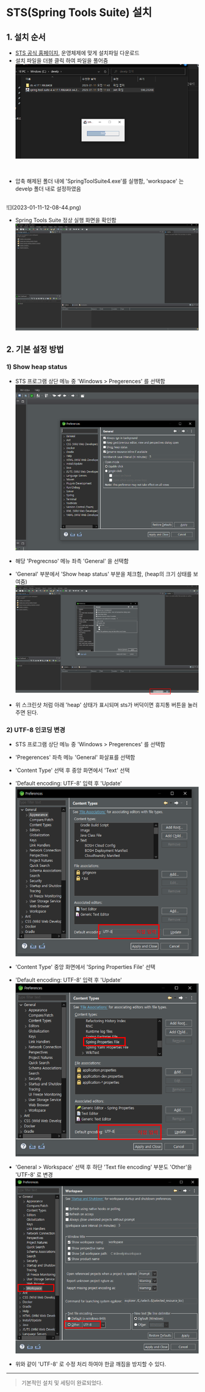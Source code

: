 # STS(Spring Tools Suite) 설치
## 1. 설치 순서 
- [STS 공식 홈페이지](https://spring.io/tools), 운영체제에 맞게 설치파일 다운로드
- 설치 파일을 더블 클릭 하여 파일을 풀어줌<br> 
![](2023-01-11-11-43-43.png)

<br>

- 압축 해제된 폴더 내에 'SpringToolSuite4.exe'를 실행함, 'workspace' 는 develp 폴더 내로 설정하였음 <br>
<br>
![](2023-01-11-12-08-44.png)

- Spring Tools Suite 정상 실행 화면을 확인함 
![](2023-01-11-12-11-03.png)


## 2. 기본 설정 방법
### 1) Show heap status
- STS 프로그램 상단 메뉴 중 'Windows > Pregerences' 를 선택함
![](2023-01-11-12-52-59.png)

- 해당 'Pregrecnso' 메뉴 좌측 'General' 을 선택함
- 'General' 부분에서 'Show heap status' 부분을 체크함, (heap의 크기 상태를 보여줌)
![](2023-01-11-15-03-33.png)
- 위 스크린샷 처럼 아래 'heap' 상태가 표시되며 sts가 버덕이면 휴지통 버튼을 눌러주면 된다.

### 2) UTF-8 인코딩 변경
- STS 프로그램 상단 메뉴 중 'Windows > Pregerences' 를 선택함
- 'Pregerences' 좌측 메뉴 'General' 화살표를 선택함
- 'Content Type' 선택 후 중앙 화면에서 'Text' 선택
- 'Default encoding: UTF-8' 입력 후 'Update'
![](2023-01-11-15-09-25.png)
- 'Content Type' 중앙 화면에서 'Spring Properties File' 선택
- 'Default encoding: UTF-8' 입력 후 'Update'
![](2023-01-11-15-11-12.png)
- 'General > Workspace' 선택 후 하단 'Text file encoding' 부분도 'Other'을 'UTF-8' 로 변경
![](2023-01-11-15-13-28.png)

- 위와 같이 'UTF-8' 로 수정 처리 하여야 한글 깨짐을 방지할 수 있다.

---
> 기본적인 설치 및 세팅이 완료되었다.
